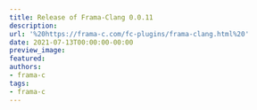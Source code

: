 ```yaml
---
title: Release of Frama-Clang 0.0.11
description:
url: '%20https://frama-c.com/fc-plugins/frama-clang.html%20'
date: 2021-07-13T00:00:00-00:00
preview_image:
featured:
authors:
- frama-c
tags:
- frama-c
---
```



